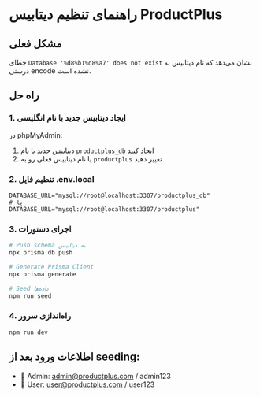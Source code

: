 # راهنمای تنظیم دیتابیس ProductPlus

## مشکل فعلی
خطای `Database '%d8%b1%d8%a7' does not exist` نشان می‌دهد که نام دیتابیس به درستی encode نشده است.

## راه حل

### 1. ایجاد دیتابیس جدید با نام انگلیسی
در phpMyAdmin:
1. دیتابیس جدید با نام `productplus_db` ایجاد کنید
2. یا نام دیتابیس فعلی رو به `productplus` تغییر دهید

### 2. تنظیم فایل .env.local
```
DATABASE_URL="mysql://root@localhost:3307/productplus_db"
# یا
DATABASE_URL="mysql://root@localhost:3307/productplus"
```

### 3. اجرای دستورات
```bash
# Push schema به دیتابیس
npx prisma db push

# Generate Prisma Client
npx prisma generate

# Seed داده‌ها
npm run seed
```

### 4. راه‌اندازی سرور
```bash
npm run dev
```

## اطلاعات ورود بعد از seeding:
- 👤 Admin: admin@productplus.com / admin123
- 👤 User: user@productplus.com / user123
